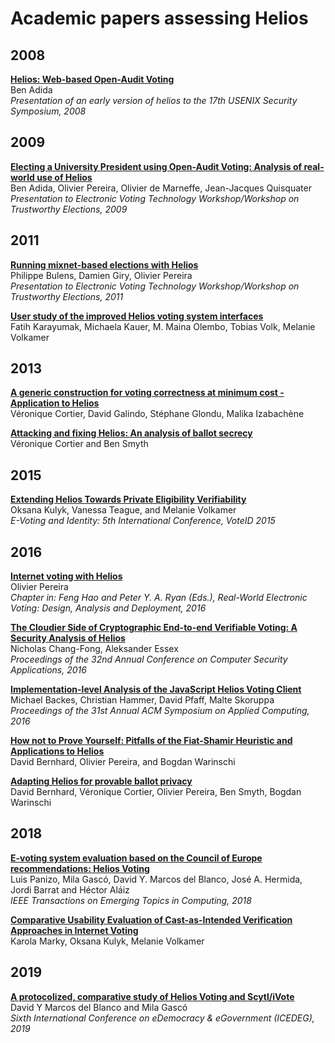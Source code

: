 # Academic papers assessing Helios

## 2008
**[Helios: Web-based Open-Audit Voting](https://www.usenix.org/legacy/events/sec08/tech/full_papers/adida/adida.pdf)**  
Ben Adida  
*Presentation of an early version of helios to the 17th USENIX Security Symposium, 2008*

## 2009
**[Electing a University President using Open-Audit Voting: Analysis of real-world use of Helios](https://csrc.nist.gov/csrc/media/events/end-to-end-voting-system-workshop/documents/papers/demarneffe_papere2e.pdf)**    
Ben Adida, Olivier Pereira, Olivier de Marneffe, Jean-Jacques Quisquater  
*Presentation to Electronic Voting Technology Workshop/Workshop on Trustworthy Elections, 2009* 

## 2011
**[Running mixnet-based elections with Helios](https://www.usenix.org/legacy/events/evtwote11/tech/final_files/Bulens.pdf)**  
Philippe Bulens, Damien Giry, Olivier Pereira  
*Presentation to Electronic Voting Technology Workshop/Workshop on Trustworthy Elections, 2011*

**[User study of the improved Helios voting system interfaces](https://www.researchgate.net/profile/Melanie_Volkamer/publication/262933761_User_Study_of_the_Improved_Helios_Voting_System_Interface/links/0f31753a802b532004000000/User-Study-of-the-Improved-Helios-Voting-System-Interface.pdf)**  
Fatih Karayumak, Michaela Kauer, M. Maina Olembo, Tobias Volk, Melanie Volkamer

## 2013
**[A generic construction for voting correctness at minimum cost - Application to Helios](https://eprint.iacr.org/2013/177.pdf)**  
Véronique Cortier, David Galindo, Stéphane Glondu, Malika Izabachène  


**[Attacking and fixing Helios: An analysis of ballot secrecy](https://bensmyth.com/files/Smyth12-attacking-Helios.pdf)**  
Véronique Cortier and Ben Smyth  


## 2015
**[Extending Helios Towards Private Eligibility Verifiability](https://www.researchgate.net/publication/281526028_Extending_Helios_Towards_Private_Eligibility_Verifiability)**  
Oksana Kulyk, Vanessa Teague, and Melanie Volkamer  
*E-Voting and Identity: 5th International Conference, VoteID 2015*

## 2016
**[Internet voting with Helios](https://pdfs.semanticscholar.org/84d2/477c92d054ca02cdcd79c7f6480b8984a53f.pdf?_ga=2.145867508.194133291.1556955935-1456367824.1555042003)**  
Olivier Pereira  
*Chapter in: Feng Hao and Peter Y. A. Ryan (Eds.), Real-World Electronic Voting: Design, Analysis and Deployment, 2016*


**[The Cloudier Side of Cryptographic End-to-end Verifiable Voting: A Security Analysis of Helios](https://whisperlab.org/papers/Helios-ACSAC-16.pdf)**  
Nicholas Chang-Fong, Aleksander Essex  
*Proceedings of the 32nd Annual Conference on Computer Security Applications, 2016*


**[Implementation-level Analysis of the JavaScript Helios Voting Client](https://publications.cispa.saarland/500/1/skoruppa_sac2016.pdf)**  
Michael Backes, Christian Hammer, David Pfaff, Malte Skoruppa  
*Proceedings of the 31st Annual ACM Symposium on Applied Computing, 2016*


**[How not to Prove Yourself: Pitfalls of the Fiat-Shamir Heuristic and Applications to Helios](https://eprint.iacr.org/2016/771.pdf)**  
David Bernhard, Olivier Pereira, and Bogdan Warinschi  


**[Adapting Helios for provable ballot privacy](https://eprint.iacr.org/2016/756.pdf)**  
David Bernhard, Véronique Cortier, Olivier Pereira, Ben Smyth, Bogdan Warinschi  


## 2018
**[E-voting system evaluation based on the Council of Europe recommendations: Helios Voting](https://www.researchgate.net/publication/329062508_E-voting_system_evaluation_based_on_the_Council_of_Europe_recommendations_Helios_Voting)**  
Luis Panizo, Mila Gascó, David Y. Marcos del Blanco, José A. Hermida, Jordi Barrat and Héctor Aláiz  
*IEEE Transactions on Emerging Topics in Computing, 2018*

**[Comparative Usability Evaluation of Cast-as-Intended Verification Approaches in Internet Voting](https://publikationen.bibliothek.kit.edu/1000082014)**  
Karola Marky, Oksana Kulyk, Melanie Volkamer

## 2019
**[A protocolized, comparative study of Helios Voting and Scytl/iVote](http://www.ctg.albany.edu/media/pubs/pdfs/A_Protocolized_Comparative_Study_of_Helios_Voting_and_Scytl_iVote.pdf)**  
David Y Marcos del Blanco and Mila Gascó  
*Sixth International Conference on eDemocracy & eGovernment (ICEDEG), 2019*
